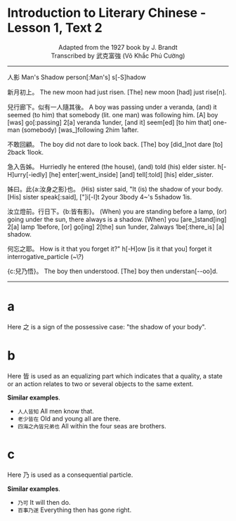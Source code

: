 # Introduction to Literary Chinese - Lesson 1, Text 2

<center>Adapted from the 1927 book by J. Brandt</center>

<center>Transcribed by 武克富強 (Võ Khắc Phú Cường)</center>

---

人影
Man's Shadow
person[:Man's] s[-S]hadow

新月初上。
The new moon had just risen.
[The] new moon [had] just rise[n].

兒行廊下。似有一人隨其後。
A boy was passing under a veranda, (and) it seemed (to him) that somebody (lit. one man) was following him.
[A] boy [was] go[:passing] 2[a] veranda 1under, [and it] seem[ed] [to him that] one-man (somebody) [was_]following 2him 1after.

不敢回顧。
The boy did not dare to look back.
[The] boy [did_]not dare [to] 2back 1look.

急入告姊。
Hurriedly he entered (the house), (and) told (his) elder sister.
h[-H]urry[-iedly] [he] enter[:went_inside] [and] tell[:told] [his] elder_sister.

姊曰。此{a:汝身之影}也。
(His) sister said, "It (is) the shadow of your body.
[His] sister speak[:said], [\"]i[-I]t 2your 3body 4~'s 5shadow 1is.

汝立燈前。行日下。{b:皆有影}。
(When) you are standing before a lamp, (or) going under the sun, there always is a shadow.
[When] you [are_]stand[ing] 2[a] lamp 1before, [or] go[ing] 2[the] sun 1under, 2always 1be[:there_is] [a] shadow.

何忘之耶。
How is it that you forget it?"
h[-H]ow [is it that you] forget it interrogative_particle (~\\\?)

{c:兒乃悟}。
The boy then understood.
[The] boy then understan[--oo]d.

---

# a

Here 之 is a sign of the possessive case: "the shadow of your body".

# b

Here 皆 is used as an equalizing part which indicates that a quality, a state or an action relates to two or several objects to the same extent.

**Similar examples**.

- `人人皆知` All men know that.
- `老少皆在` Old and young all are there.
- `四海之內皆兄弟也` All within the four seas are brothers.

# c

Here 乃 is used as a consequential particle.

**Similar examples**.

- `乃可` It will then do.
- `百事乃遂` Everything then has gone right.
